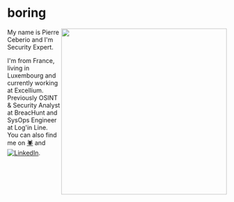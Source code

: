 # boring
<img align='right' src="https://github-readme-stats.vercel.app/api?username=boringthegod&count_private=true&show_icons=true&theme=dark" width="380">

My name is Pierre Ceberio and I'm Security Expert. 

I'm from France, living in Luxembourg and currently working at Excellium. Previously OSINT & Security Analyst at BreacHunt and SysOps Engineer at Log'in Line.
You can also find me on [🕷][1] and [![LinkedIn][2.2]][2].

[1.2]: https://www.zupimages.net/up/20/47/lhcj.jpg (website icon without padding)
[2.2]: https://raw.githubusercontent.com/MartinHeinz/MartinHeinz/master/linkedin-3-16.png (LinkedIn icon without padding)

[1]: https://pierreceberio.com/
[2]: https://www.linkedin.com/in/pierre-ceberio/


<!--
**PierreYnov/PierreYnov** is a ✨ _special_ ✨ repository because its `README.md` (this file) appears on your GitHub profile.

Here are some ideas to get you started:

- 🔭 I’m currently working on ...
- 🌱 I’m currently learning ...
- 👯 I’m looking to collaborate on ...
- 🤔 I’m looking for help with ...
- 💬 Ask me about ...
- 📫 How to reach me: ...
- 😄 Pronouns: ...
- ⚡ Fun fact: ...
-->
